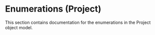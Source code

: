 
# Enumerations (Project)
This section contains documentation for the enumerations in the Project object model.
